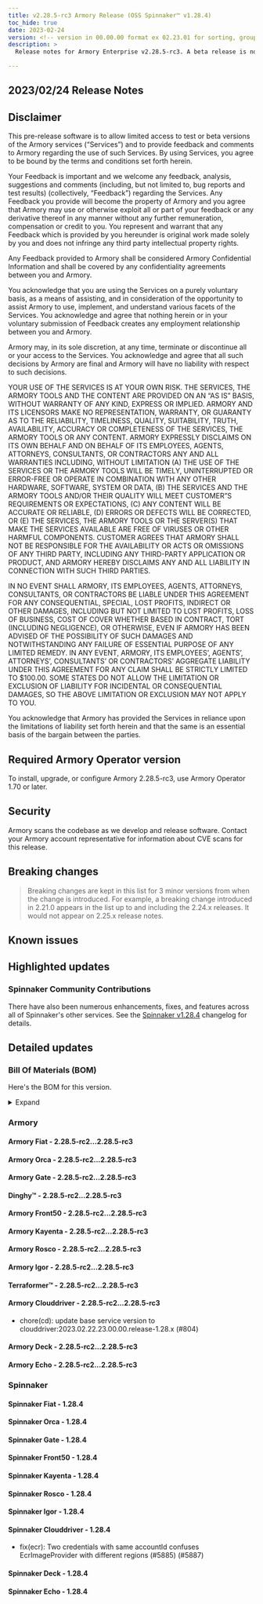 ```yaml
---
title: v2.28.5-rc3 Armory Release (OSS Spinnaker™ v1.28.4)
toc_hide: true
date: 2023-02-24
version: <!-- version in 00.00.00 format ex 02.23.01 for sorting, grouping -->
description: >
  Release notes for Armory Enterprise v2.28.5-rc3. A beta release is not meant for installation in production environments.

---
```


## 2023/02/24 Release Notes

## Disclaimer

This pre-release software is to allow limited access to test or beta versions of the Armory services (“Services”) and to provide feedback and comments to Armory regarding the use of such Services. By using Services, you agree to be bound by the terms and conditions set forth herein.

Your Feedback is important and we welcome any feedback, analysis, suggestions and comments (including, but not limited to, bug reports and test results) (collectively, “Feedback”) regarding the Services. Any Feedback you provide will become the property of Armory and you agree that Armory may use or otherwise exploit all or part of your feedback or any derivative thereof in any manner without any further remuneration, compensation or credit to you. You represent and warrant that any Feedback which is provided by you hereunder is original work made solely by you and does not infringe any third party intellectual property rights.

Any Feedback provided to Armory shall be considered Armory Confidential Information and shall be covered by any confidentiality agreements between you and Armory.

You acknowledge that you are using the Services on a purely voluntary basis, as a means of assisting, and in consideration of the opportunity to assist Armory to use, implement, and understand various facets of the Services. You acknowledge and agree that nothing herein or in your voluntary submission of Feedback creates any employment relationship between you and Armory.

Armory may, in its sole discretion, at any time, terminate or discontinue all or your access to the Services. You acknowledge and agree that all such decisions by Armory are final and Armory will have no liability with respect to such decisions.

YOUR USE OF THE SERVICES IS AT YOUR OWN RISK. THE SERVICES, THE ARMORY TOOLS AND THE CONTENT ARE PROVIDED ON AN “AS IS” BASIS, WITHOUT WARRANTY OF ANY KIND, EXPRESS OR IMPLIED. ARMORY AND ITS LICENSORS MAKE NO REPRESENTATION, WARRANTY, OR GUARANTY AS TO THE RELIABILITY, TIMELINESS, QUALITY, SUITABILITY, TRUTH, AVAILABILITY, ACCURACY OR COMPLETENESS OF THE SERVICES, THE ARMORY TOOLS OR ANY CONTENT. ARMORY EXPRESSLY DISCLAIMS ON ITS OWN BEHALF AND ON BEHALF OF ITS EMPLOYEES, AGENTS, ATTORNEYS, CONSULTANTS, OR CONTRACTORS ANY AND ALL WARRANTIES INCLUDING, WITHOUT LIMITATION (A) THE USE OF THE SERVICES OR THE ARMORY TOOLS WILL BE TIMELY, UNINTERRUPTED OR ERROR-FREE OR OPERATE IN COMBINATION WITH ANY OTHER HARDWARE, SOFTWARE, SYSTEM OR DATA, (B) THE SERVICES AND THE ARMORY TOOLS AND/OR THEIR QUALITY WILL MEET CUSTOMER”S REQUIREMENTS OR EXPECTATIONS, (C) ANY CONTENT WILL BE ACCURATE OR RELIABLE, (D) ERRORS OR DEFECTS WILL BE CORRECTED, OR (E) THE SERVICES, THE ARMORY TOOLS OR THE SERVER(S) THAT MAKE THE SERVICES AVAILABLE ARE FREE OF VIRUSES OR OTHER HARMFUL COMPONENTS. CUSTOMER AGREES THAT ARMORY SHALL NOT BE RESPONSIBLE FOR THE AVAILABILITY OR ACTS OR OMISSIONS OF ANY THIRD PARTY, INCLUDING ANY THIRD-PARTY APPLICATION OR PRODUCT, AND ARMORY HEREBY DISCLAIMS ANY AND ALL LIABILITY IN CONNECTION WITH SUCH THIRD PARTIES.

IN NO EVENT SHALL ARMORY, ITS EMPLOYEES, AGENTS, ATTORNEYS, CONSULTANTS, OR CONTRACTORS BE LIABLE UNDER THIS AGREEMENT FOR ANY CONSEQUENTIAL, SPECIAL, LOST PROFITS, INDIRECT OR OTHER DAMAGES, INCLUDING BUT NOT LIMITED TO LOST PROFITS, LOSS OF BUSINESS, COST OF COVER WHETHER BASED IN CONTRACT, TORT (INCLUDING NEGLIGENCE), OR OTHERWISE, EVEN IF ARMORY HAS BEEN ADVISED OF THE POSSIBILITY OF SUCH DAMAGES AND NOTWITHSTANDING ANY FAILURE OF ESSENTIAL PURPOSE OF ANY LIMITED REMEDY. IN ANY EVENT, ARMORY, ITS EMPLOYEES’, AGENTS’, ATTORNEYS’, CONSULTANTS’ OR CONTRACTORS’ AGGREGATE LIABILITY UNDER THIS AGREEMENT FOR ANY CLAIM SHALL BE STRICTLY LIMITED TO $100.00. SOME STATES DO NOT ALLOW THE LIMITATION OR EXCLUSION OF LIABILITY FOR INCIDENTAL OR CONSEQUENTIAL DAMAGES, SO THE ABOVE LIMITATION OR EXCLUSION MAY NOT APPLY TO YOU.

You acknowledge that Armory has provided the Services in reliance upon the limitations of liability set forth herein and that the same is an essential basis of the bargain between the parties.


## Required Armory Operator version

To install, upgrade, or configure Armory 2.28.5-rc3, use Armory Operator 1.70 or later.

## Security

Armory scans the codebase as we develop and release software. Contact your Armory account representative for information about CVE scans for this release.

## Breaking changes
<!-- Copy/paste from the previous version if there are recent ones. We can drop breaking changes after 3 minor versions. Add new ones from OSS and Armory. -->

> Breaking changes are kept in this list for 3 minor versions from when the change is introduced. For example, a breaking change introduced in 2.21.0 appears in the list up to and including the 2.24.x releases. It would not appear on 2.25.x release notes.

## Known issues
<!-- Copy/paste known issues from the previous version if they're not fixed. Add new ones from OSS and Armory. If there aren't any issues, state that so readers don't think we forgot to fill out this section. -->

## Highlighted updates

<!--
Each item category (such as UI) under here should be an h3 (###). List the following info that service owners should be able to provide:
- Major changes or new features we want to call out for Armory and OSS. Changes should be grouped under end user understandable sections. For example, instead of Deck, use UI. Instead of Fiat, use Permissions.
- Fixes to any known issues from previous versions that we have in release notes. These can all be grouped under a Fixed issues H3.
-->




###  Spinnaker Community Contributions

There have also been numerous enhancements, fixes, and features across all of Spinnaker's other services. See the
[Spinnaker v1.28.4](https://www.spinnaker.io/changelogs/1.28.4-changelog/) changelog for details.

## Detailed updates

### Bill Of Materials (BOM)

Here's the BOM for this version.
<details><summary>Expand</summary>
<pre class="highlight">
<code>artifactSources:
  dockerRegistry: docker.io/armory
dependencies:
  redis:
    commit: null
    version: 2:2.8.4-2
services:
  clouddriver:
    commit: 49c6d33aebf5c6edcd85904680afac4698e9e208
    version: 2.28.5-rc3
  deck:
    commit: bd57caffcdc86c9fb7560e958ba89141372d5d3d
    version: 2.28.5-rc3
  dinghy:
    commit: c4ed5b19dbcfefe8dea14cdff7df9a8ab540eba3
    version: 2.28.5-rc3
  echo:
    commit: 53bebfd6900b3de124dde043a00d164aa2e50773
    version: 2.28.5-rc3
  fiat:
    commit: e5eb6837f87b029248e3068119e05acbb85cf22c
    version: 2.28.5-rc3
  front50:
    commit: fab8841982330e7537629c9f24f41205cd5863fd
    version: 2.28.5-rc3
  gate:
    commit: 65bdd30238312bbca2dce613825eda7ae88f1dfa
    version: 2.28.5-rc3
  igor:
    commit: 61ce26babfcd0bdf62872c24e707ca5b5371a381
    version: 2.28.5-rc3
  kayenta:
    commit: 0333b9ed6153acfc090edcfa38e3514439e2863c
    version: 2.28.5-rc3
  monitoring-daemon:
    commit: null
    version: 2.26.0
  monitoring-third-party:
    commit: null
    version: 2.26.0
  orca:
    commit: 37f945ea4ca839267ddd95e436912ef8f82d559e
    version: 2.28.5-rc3
  rosco:
    commit: 945f21dec252da7dd2e00c8d23a1687aa3b9841a
    version: 2.28.5-rc3
  terraformer:
    commit: 3764e523e17dfdd4cf309dc2bd7c13d9b804f309
    version: 2.28.5-rc3
timestamp: "2023-02-23 01:24:13"
version: 2.28.5-rc3
</code>
</pre>
</details>

### Armory


#### Armory Fiat - 2.28.5-rc2...2.28.5-rc3


#### Armory Orca - 2.28.5-rc2...2.28.5-rc3


#### Armory Gate - 2.28.5-rc2...2.28.5-rc3


#### Dinghy™ - 2.28.5-rc2...2.28.5-rc3


#### Armory Front50 - 2.28.5-rc2...2.28.5-rc3


#### Armory Kayenta - 2.28.5-rc2...2.28.5-rc3


#### Armory Rosco - 2.28.5-rc2...2.28.5-rc3


#### Armory Igor - 2.28.5-rc2...2.28.5-rc3


#### Terraformer™ - 2.28.5-rc2...2.28.5-rc3


#### Armory Clouddriver - 2.28.5-rc2...2.28.5-rc3

  - chore(cd): update base service version to clouddriver:2023.02.22.23.00.00.release-1.28.x (#804)

#### Armory Deck - 2.28.5-rc2...2.28.5-rc3


#### Armory Echo - 2.28.5-rc2...2.28.5-rc3



### Spinnaker


#### Spinnaker Fiat - 1.28.4


#### Spinnaker Orca - 1.28.4


#### Spinnaker Gate - 1.28.4


#### Spinnaker Front50 - 1.28.4


#### Spinnaker Kayenta - 1.28.4


#### Spinnaker Rosco - 1.28.4


#### Spinnaker Igor - 1.28.4


#### Spinnaker Clouddriver - 1.28.4

  - fix(ecr): Two credentials with same accountId confuses EcrImageProvider with different regions (#5885) (#5887)

#### Spinnaker Deck - 1.28.4


#### Spinnaker Echo - 1.28.4


